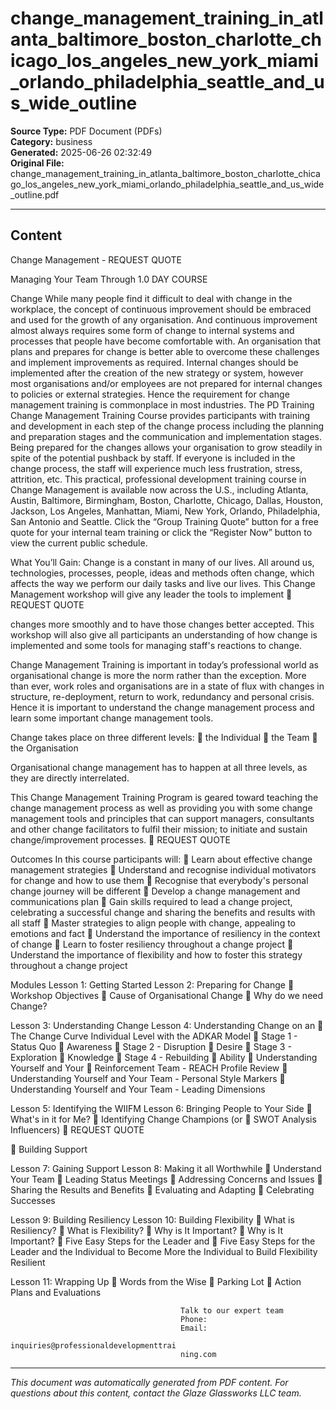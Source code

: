 ﻿# change_management_training_in_atlanta_baltimore_boston_charlotte_chicago_los_angeles_new_york_miami_orlando_philadelphia_seattle_and_us_wide_outline

**Source Type:** PDF Document (PDFs)  
**Category:** business  
**Generated:** 2025-06-26 02:32:49  
**Original File:** change_management_training_in_atlanta_baltimore_boston_charlotte_chicago_los_angeles_new_york_miami_orlando_philadelphia_seattle_and_us_wide_outline.pdf

---

## Content

Change
Management -                                                          REQUEST QUOTE

Managing Your
Team Through
                                                                      1.0 DAY COURSE



Change
While many people find it difficult to deal with change in the workplace, the
concept of continuous improvement should be embraced and used for the
growth of any organisation. And continuous improvement almost always
requires some form of change to internal systems and processes that people
have become comfortable with. An organisation that plans and prepares for
change is better able to overcome these challenges and implement
improvements as required.
Internal changes should be implemented after the creation of the new strategy
or system, however most organisations and/or employees are not prepared for
internal changes to policies or external strategies. Hence the requirement for
change management training is commonplace in most industries.
The PD Training Change Management Training Course provides participants
with training and development in each step of the change process including
the planning and preparation stages and the communication and
implementation stages. Being prepared for the changes allows your
organisation to grow steadily in spite of the potential pushback by staff. If
everyone is included in the change process, the staff will experience much
less frustration, stress, attrition, etc.
This practical, professional development training course in Change
Management is available now across the U.S., including Atlanta, Austin,
Baltimore, Birmingham, Boston, Charlotte, Chicago, Dallas, Houston, Jackson,
Los Angeles, Manhattan, Miami, New York, Orlando, Philadelphia, San Antonio
and Seattle.
Click the “Group Training Quote” button for a free quote for your internal team
training or click the “Register Now” button to view the current public schedule.




What You’ll Gain:
Change is a constant in many of our lives. All around us, technologies, processes, people,
ideas and methods often change, which affects the way we perform our daily tasks and live
our lives. This Change Management workshop will give any leader the tools to implement
                                                                                     REQUEST QUOTE




changes more smoothly and to have those changes better accepted. This workshop will also
give all participants an understanding of how change is implemented and some tools for
managing staff's reactions to change.

Change Management Training is important in today’s professional world as organisational
change is more the norm rather than the exception. More than ever, work roles and
organisations are in a state of flux with changes in structure, re-deployment, return to work,
redundancy and personal crisis. Hence it is important to understand the change
management process and learn some important change management tools.

Change takes place on three different levels:
    the Individual
    the Team
    the Organisation

Organisational change management has to happen at all three levels, as they are directly
interrelated.

This Change Management Training Program is geared toward teaching the change
management process as well as providing you with some change management tools and
principles that can support managers, consultants and other change facilitators to fulfil their
mission; to initiate and sustain change/improvement processes.
                                                                          REQUEST QUOTE




Outcomes
In this course participants will:
     Learn about effective change management strategies
     Understand and recognise individual motivators for change and how to use
       them
     Recognise that everybody's personal change journey will be different
     Develop a change management and communications plan
     Gain skills required to lead a change project, celebrating a successful change
       and sharing the benefits and results with all staff
     Master strategies to align people with change, appealing to emotions and fact
     Understand the importance of resiliency in the context of change
     Learn to foster resiliency throughout a change project
     Understand the importance of flexibility and how to foster this strategy
       throughout a change project




Modules
 Lesson 1: Getting Started                 Lesson 2: Preparing for Change
    Workshop Objectives                       Cause of Organisational Change
                                               Why do we need Change?


 Lesson 3: Understanding Change            Lesson 4: Understanding Change on an
    The Change Curve                      Individual Level with the ADKAR Model
    Stage 1 - Status Quo                      Awareness
    Stage 2 - Disruption                      Desire
    Stage 3 - Exploration                     Knowledge
    Stage 4 - Rebuilding                      Ability
    Understanding Yourself and Your           Reinforcement
      Team - REACH Profile Review
    Understanding Yourself and Your
      Team - Personal Style Markers
    Understanding Yourself and Your
      Team - Leading Dimensions


 Lesson 5: Identifying the WIIFM           Lesson 6: Bringing People to Your Side
    What's in it for Me?                      Identifying Change Champions (or
    SWOT Analysis                               Influencers)
                                                                         REQUEST QUOTE




     Building Support


Lesson 7: Gaining Support                Lesson 8: Making it all Worthwhile
   Understand Your Team                     Leading Status Meetings
   Addressing Concerns and Issues           Sharing the Results and Benefits
   Evaluating and Adapting                  Celebrating Successes


Lesson 9: Building Resiliency            Lesson 10: Building Flexibility
   What is Resiliency?                      What is Flexibility?
   Why is It Important?                     Why is It Important?
   Five Easy Steps for the Leader and       Five Easy Steps for the Leader and
     the Individual to Become More             the Individual to Build Flexibility
     Resilient


Lesson 11: Wrapping Up
   Words from the Wise
   Parking Lot
   Action Plans and Evaluations




                                          Talk to our expert team
                                          Phone:
                                          Email:
                                          inquiries@professionaldevelopmenttrai
                                          ning.com

---

*This document was automatically generated from PDF content. For questions about this content, contact the Glaze Glassworks LLC team.*

